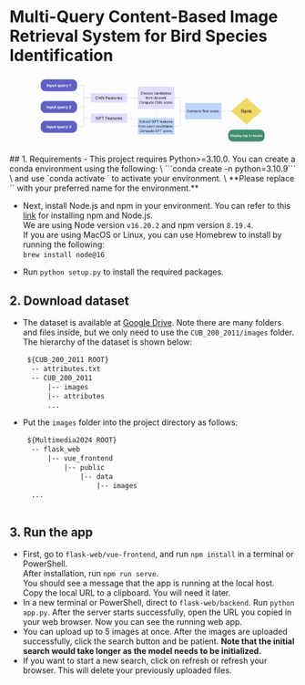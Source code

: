 # Multi-Query Content-Based Image Retrieval System for Bird Species Identification
<p align="center">
  <img src="img/pipeline.png" alt="Image 2 Description" width="400"/>
</p>
## 1. Requirements
- This project requires Python>=3.10.0. You can create a conda environment using the following: \
```conda create -n <env_name> python=3.10.9``` \
and use `conda activate <env_name>` to activate your environment. \
**Please replace `<env_name>` with your preferred name for the environment.**

- Next, install Node.js and npm in your environment. You can refer to this [link](https://docs.npmjs.com/downloading-and-installing-node-js-and-npm) for installing npm and Node.js.\
We are using Node version `v16.20.2` and npm version `8.19.4`.\
If you are using MacOS or Linux, you can use Homebrew to install by running the following:\
`brew install node@16` 

- Run `python setup.py` to install the required packages.

## 2. Download dataset
- The dataset is available at [Google Drive](https://drive.google.com/file/d/1dQx1cwO4W0WVYcnzGB1ftxEcwiQaFv90/view?usp=sharing). Note there are many folders and files inside,
  but we only need to use the `CUB_200_2011/images` folder. The hierarchy of the dataset is shown below:
  ```
   ${CUB_200_2011 ROOT}
    -- attributes.txt
    -- CUB_200_2011
        |-- images
        |-- attributes
        ...
   ```
- Put the `images` folder into the project directory as follows:
  ```
   ${Multimedia2024 ROOT}
    -- flask_web
        |-- vue_frontend
            |-- public
                |-- data
                    |-- images
    ...
    
   ```
  

## 3. Run the app
- First, go to `flask-web/vue-frontend`, and run `npm install` in a terminal or PowerShell. \
  After installation, run `npm run serve`. \
  You should see a message that the app is running at the local host. Copy the local URL to a clipboard. You will need it later.
- In a new terminal or PowerShell, direct to `flask-web/backend`. Run `python app.py`. After the server starts successfully, open the URL you copied in your web browser. Now you can see the running web app.
- You can upload up to 5 images at once. After the images are uploaded successfully, click the search button and be patient. **Note that the initial search would take longer as the model needs to be initialized.**
- If you want to start a new search, click on refresh or refresh your browser. This will delete your previously uploaded files.

